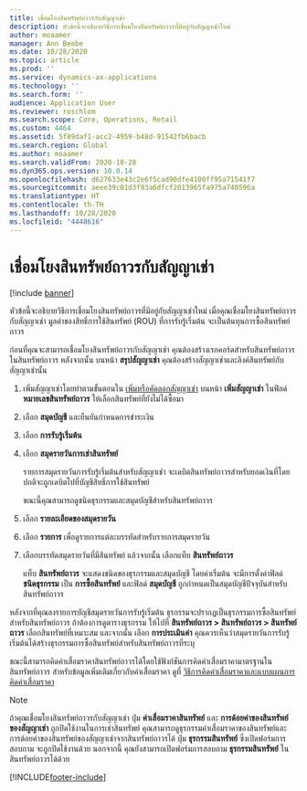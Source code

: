 ```yaml
---
title: เชื่อมโยงสินทรัพย์ถาวรกับสัญญาเช่า
description: หัวข้อนี้จะอธิบายวิธีการเชื่อมโยงสินทรัพย์ถาวรที่มีอยู่กับสัญญาเช่าใหม่
author: moaamer
manager: Ann Beebe
ms.date: 10/28/2020
ms.topic: article
ms.prod: ''
ms.service: dynamics-ax-applications
ms.technology: ''
ms.search.form: ''
audience: Application User
ms.reviewer: roschlom
ms.search.scope: Core, Operations, Retail
ms.custom: 4464
ms.assetid: 5f89daf1-acc2-4959-b48d-91542fb6bacb
ms.search.region: Global
ms.author: moaamer
ms.search.validFrom: 2020-10-28
ms.dyn365.ops.version: 10.0.14
ms.openlocfilehash: d627633e43c2e6f5cad90dfe4100ff95a71541f7
ms.sourcegitcommit: aeee39c01d3f93a6dfcf2013965fa975a740596a
ms.translationtype: HT
ms.contentlocale: th-TH
ms.lasthandoff: 10/28/2020
ms.locfileid: "4448616"
---
```

# <a name="associate-fixed-assets-with-leases"></a>เชื่อมโยงสินทรัพย์ถาวรกับสัญญาเช่า

[!include [banner](../includes/banner.md)]

หัวข้อนี้จะอธิบายวิธีการเชื่อมโยงสินทรัพย์ถาวรที่มีอยู่กับสัญญาเช่าใหม่ เมื่อคุณเชื่อมโยงสินทรัพย์ถาวรกับสัญญาเช่า มูลค่าของสิทธิ์การใช้สินทรัพย์ (ROU) ที่การรับรู้เริ่มต้น จะเป็นต้นทุนการซื้อสินทรัพย์ถาวร

ก่อนที่คุณจะสามารถเชื่อมโยงสินทรัพย์ถาวรกับสัญญาเช่า คุณต้องสร้างเรกคอร์ดสำหรับสินทรัพย์ถาวรในสินทรัพย์ถาวร หลังจากนั้น บนหน้า **สรุปสัญญาเช่า** คุณต้องสร้างสัญญาเช่าและลิงค์สินทรัพย์กับสัญญาเช่านั้น

1. เพิ่มสัญญาเช่าโดยทำตามขั้นตอนใน [เพิ่มหรือคัดลอกสัญญาเช่า](add-lease.md) บนหน้า **เพิ่มสัญญาเช่า** ในฟิลด์ **หมายเลขสินทรัพย์ถาวร** ให้เลือกสินทรัพย์ที่ยังไม่ได้ซื้อมา
2. เลือก **สมุดบัญชี** และยืนยันกำหนดการชำระเงิน
3. เลือก **การรับรู้เริ่มต้น**
4. เลือก **สมุดรายวันการเช่าสินทรัพย์**

    รายการสมุดรายวันการรับรู้เริ่มต้นสำหรับสัญญาเช่า จะเดบิตสินทรัพย์ถาวรสำหรับยอดเงินที่โดยปกติจะถูกเดบิตไปที่บัญชีสิทธิ์การใช้สินทรัพย์

    ขณะนี้คุณสามารถดูชนิดธุรกรรมและสมุดบัญชีสำหรับสินทรัพย์ถาวร

5. เลือก  **รายละเอียดของสมุดรายวัน**
6. เลือก **รายการ** เพื่อดูรายการแต่ละบรรทัดสำหรับรายการสมุดรายวัน
7. เลือกบรรทัดสมุดรายวันที่มีสินทรัพย์ แล้วจากนั้น เลือกแท็บ **สินทรัพย์ถาวร**

    แท็บ **สินทรัพย์ถาวร** จะแสดงชนิดของธุรกรรมและสมุดบัญชี โดยค่าเริ่มต้น จะมีการตั้งค่าฟิลด์ **ชนิดธุรกรรม** เป็น **การซื้อสินทรัพย์** และฟิลด์ **สมุดบัญชี** ถูกกำหนดเป็นสมุดบัญชีปัจจุบันสำหรับสินทรัพย์ถาวร

หลังจากที่คุณลงรายการบัญชีสมุดรายวันการรับรู้เริ่มต้น ธุรกรรมจะปรากฏเป็นธุรกรรมการซื้อสินทรัพย์สำหรับสินทรัพย์ถาวร ถ้าต้องการดูตารางธุรกรรม ให้ไปที่ **สินทรัพย์ถาวร \> สินทรัพย์ถาวร \> สินทรัพย์ถาวร** เลือกสินทรัพย์ที่เหมาะสม และจากนั้น เลือก **การประเมินค่า** คุณควรเห็นว่าสมุดรายวันการรับรู้เริ่มต้นได้สร้างธุรกรรมการซื้อสินทรัพย์สำหรับสินทรัพย์ถาวรที่ระบุ

ขณะนี้สามารถคิดค่าเสื่อมราคาสินทรัพย์ถาวรได้โดยใช้ฟังก์ชันการคิดค่าเสื่อมราคามาตรฐานในสินทรัพย์ถาวร สำหรับข้อมูลเพิ่มเติมเกี่ยวกับค่าเสื่อมราคา ดูที่ [วิธีการคิดค่าเสื่อมราคาและแบบแผนการคิดค่าเสื่อมราคา](../fixed-assets/depreciation-methods-conventions.md)

> [!NOTE]
> ถ้าคุณเชื่อมโยงสินทรัพย์ถาวรกับสัญญาเช่า ปุ่ม **ค่าเสื่อมราคาสินทรัพย์** และ **การด้อยค่าของสินทรัพย์ของสัญญาเช่า** ถูกปิดใช้งานในการเช่าสินทรัพย์ คุณสามารถดูธุรกรรมค่าเสื่อมราคาของสินทรัพย์และการด้อยค่าของสินทรัพย์ของสัญญาเช่าจากสินทรัพย์ถาวรได้ ปุ่ม **ธุรกรรมสินทรัพย์** ซึ่งเปิดฟอร์มการสอบถาม จะถูกปิดใช้งานด้วย นอกจากนี้ คุณยังสามารถเปิดฟอร์มการสอบถาม **ธุรกรรมสินทรัพย์** ในสินทรัพย์ถาวรได้ด้วย  


[!INCLUDE[footer-include](../../includes/footer-banner.md)]
